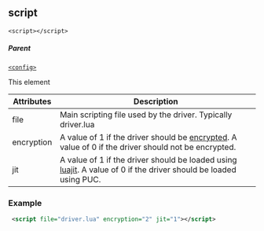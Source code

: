 ## script

`<script></script>`


##### Parent

[`<config>`][1]


This element


| Attributes | Description                                                                                                            |
| ---------- | ---------------------------------------------------------------------------------------------------------------------- |
| file       | Main scripting file used by the driver. Typically driver.lua                                                           |
| encryption | A value of 1 if the driver should be [encrypted][2]. A value of 0 if the driver should not be encrypted.               |
| jit        | A value of 1 if the driver should be loaded using [luajit][3].  A value of 0 if the driver should be loaded using PUC. |



### Example

```xml
 <script file="driver.lua" encryption="2" jit="1"></script>
```

[1]:	https://verbose-telegram-5004f902.pages.github.io/#common-xml-config
[2]:	https://snap-one.github.io/docs-driverworks-fundamentals/#squishlua-and-driver-encryption
[3]:	https://snap-one.github.io/docs-driverworks-fundamentals/#control4-os-3-and-luajit